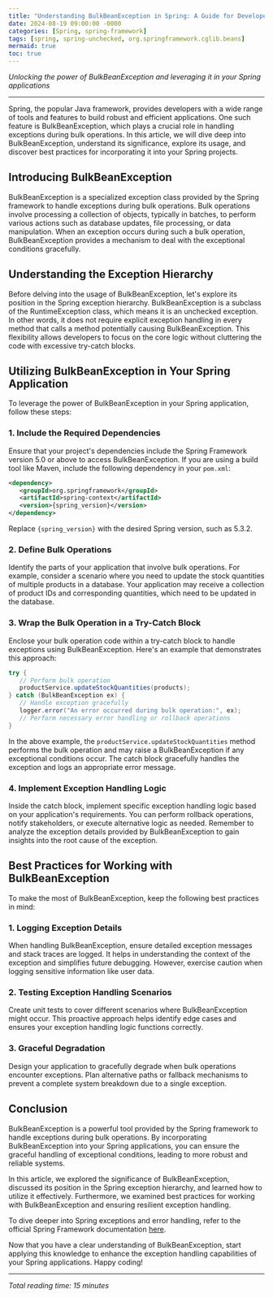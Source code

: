 ```yaml
---
title: "Understanding BulkBeanException in Spring: A Guide for Developers"
date: 2024-08-19 09:00:00 -0000
categories: [Spring, spring-framework]
tags: [spring, spring-unchecked, org.springframework.cglib.beans]
mermaid: true
toc: true
---
```



*Unlocking the power of BulkBeanException and leveraging it in your Spring applications*

---

Spring, the popular Java framework, provides developers with a wide range of tools and features to build robust and efficient applications. One such feature is BulkBeanException, which plays a crucial role in handling exceptions during bulk operations. In this article, we will dive deep into BulkBeanException, understand its significance, explore its usage, and discover best practices for incorporating it into your Spring projects.

## Introducing BulkBeanException

BulkBeanException is a specialized exception class provided by the Spring framework to handle exceptions during bulk operations. Bulk operations involve processing a collection of objects, typically in batches, to perform various actions such as database updates, file processing, or data manipulation. When an exception occurs during such a bulk operation, BulkBeanException provides a mechanism to deal with the exceptional conditions gracefully.

## Understanding the Exception Hierarchy

Before delving into the usage of BulkBeanException, let's explore its position in the Spring exception hierarchy. BulkBeanException is a subclass of the RuntimeException class, which means it is an unchecked exception. In other words, it does not require explicit exception handling in every method that calls a method potentially causing BulkBeanException. This flexibility allows developers to focus on the core logic without cluttering the code with excessive try-catch blocks.

## Utilizing BulkBeanException in Your Spring Application

To leverage the power of BulkBeanException in your Spring application, follow these steps:

### 1. Include the Required Dependencies

Ensure that your project's dependencies include the Spring Framework version 5.0 or above to access BulkBeanException. If you are using a build tool like Maven, include the following dependency in your `pom.xml`:

```xml
<dependency>
   <groupId>org.springframework</groupId>
   <artifactId>spring-context</artifactId>
   <version>{spring_version}</version>
</dependency>
```

Replace `{spring_version}` with the desired Spring version, such as 5.3.2.

### 2. Define Bulk Operations

Identify the parts of your application that involve bulk operations. For example, consider a scenario where you need to update the stock quantities of multiple products in a database. Your application may receive a collection of product IDs and corresponding quantities, which need to be updated in the database.

### 3. Wrap the Bulk Operation in a Try-Catch Block

Enclose your bulk operation code within a try-catch block to handle exceptions using BulkBeanException. Here's an example that demonstrates this approach:

```java
try {
   // Perform bulk operation
   productService.updateStockQuantities(products);
} catch (BulkBeanException ex) {
   // Handle exception gracefully
   logger.error("An error occurred during bulk operation:", ex);
   // Perform necessary error handling or rollback operations
}
```

In the above example, the `productService.updateStockQuantities` method performs the bulk operation and may raise a BulkBeanException if any exceptional conditions occur. The catch block gracefully handles the exception and logs an appropriate error message.

### 4. Implement Exception Handling Logic

Inside the catch block, implement specific exception handling logic based on your application's requirements. You can perform rollback operations, notify stakeholders, or execute alternative logic as needed. Remember to analyze the exception details provided by BulkBeanException to gain insights into the root cause of the exception.

## Best Practices for Working with BulkBeanException

To make the most of BulkBeanException, keep the following best practices in mind:

### 1. Logging Exception Details

When handling BulkBeanException, ensure detailed exception messages and stack traces are logged. It helps in understanding the context of the exception and simplifies future debugging. However, exercise caution when logging sensitive information like user data.

### 2. Testing Exception Handling Scenarios

Create unit tests to cover different scenarios where BulkBeanException might occur. This proactive approach helps identify edge cases and ensures your exception handling logic functions correctly.

### 3. Graceful Degradation

Design your application to gracefully degrade when bulk operations encounter exceptions. Plan alternative paths or fallback mechanisms to prevent a complete system breakdown due to a single exception.

## Conclusion

BulkBeanException is a powerful tool provided by the Spring framework to handle exceptions during bulk operations. By incorporating BulkBeanException into your Spring applications, you can ensure the graceful handling of exceptional conditions, leading to more robust and reliable systems.

In this article, we explored the significance of BulkBeanException, discussed its position in the Spring exception hierarchy, and learned how to utilize it effectively. Furthermore, we examined best practices for working with BulkBeanException and ensuring resilient exception handling.

To dive deeper into Spring exceptions and error handling, refer to the official Spring Framework documentation [here](https://docs.spring.io/spring-framework/docs/current/reference/html/core.html#beans-exceptions).

Now that you have a clear understanding of BulkBeanException, start applying this knowledge to enhance the exception handling capabilities of your Spring applications. Happy coding!

---
*Total reading time: 15 minutes*